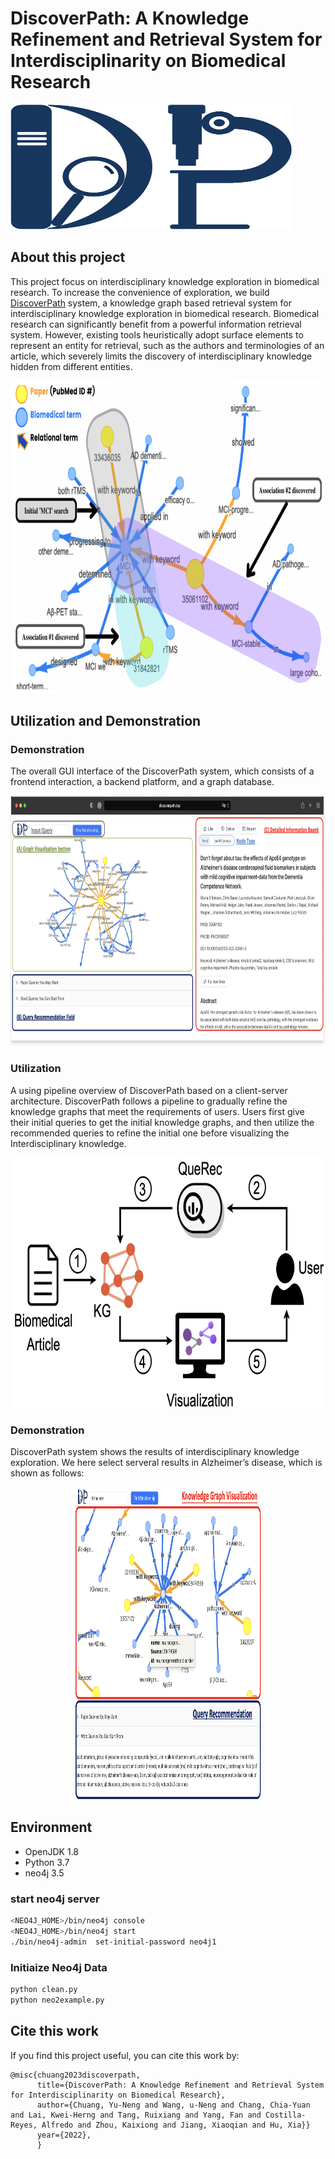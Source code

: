 # DiscoverPath: A Knowledge Refinement and Retrieval System for Interdisciplinarity on Biomedical Research
<img width="450" height="200" src="https://github.com/ynchuang/ad2kg/blob/main/fig/logo.png">

## About this project

This project focus on interdisciplinary knowledge exploration in biomedical research. To increase the convenience of exploration, we build [DiscoverPath](https://www.researchgate.net/publication/369755614_DiscoverPath_A_Knowledge_Refinement_and_Retrieval_System_for_Interdisciplinarity_on_Biomedical_Research) system, a knowledge graph based retrieval system for interdisciplinary knowledge exploration in biomedical research. Biomedical research can significantly benefit from a powerful information retrieval system. However, existing tools heuristically adopt surface elements to represent an entity for retrieval, such as the authors and terminologies of an article, which severely limits the discovery of interdisciplinary knowledge hidden from different entities.

<div align=center>
<img width="500" height="500" src="https://github.com/ynchuang/ad2kg/blob/main/fig/KG1.png">
</div>

## Utilization and Demonstration

### Demonstration
The overall GUI interface of the DiscoverPath system, which consists of a frontend interaction, a backend platform, and a graph database.

<div align=center>
<img width="600" height="400" src="https://github.com/ynchuang/ad2kg/blob/main/fig/demo.png">
</div>


### Utilization
A using pipeline overview of DiscoverPath based on a client-server architecture. DiscoverPath follows a pipeline to gradually refine the knowledge graphs that meet the requirements of users. Users first give their initial queries to get the initial knowledge graphs, and then utilize the recommended queries to refine the initial one before visualizing the Interdisciplinary knowledge.

<div align=center>
<img width="600" height="400" src="https://github.com/ynchuang/ad2kg/blob/main/fig/pipeline.png">
</div>

### Demonstration
DiscoverPath system shows the results of interdisciplinary knowledge exploration. We here select serveral results in Alzheimer’s disease, which is shown as follows:

<div align=center>
<img width="300" height="500" src="https://github.com/ynchuang/ad2kg/blob/main/fig/eval.png">
</div>


## Environment
-  OpenJDK 1.8
-  Python 3.7
-  neo4j 3.5

### start neo4j server
```sh
<NEO4J_HOME>/bin/neo4j console
<NEO4J_HOME>/bin/neo4j start
./bin/neo4j-admin  set-initial-password neo4j1
```

### Initiaize Neo4j Data
```sh
python clean.py
python neo2example.py
```

## Cite this work

If you find this project useful, you can cite this work by:
````angular2html
@misc{chuang2023discoverpath,
      title={DiscoverPath: A Knowledge Refinement and Retrieval System for Interdisciplinarity on Biomedical Research},
      author={Chuang, Yu-Neng and Wang, u-Neng and Chang, Chia-Yuan and Lai, Kwei-Herng and Tang, Ruixiang and Yang, Fan and Costilla-Reyes, Alfredo and Zhou, Kaixiong and Jiang, Xiaoqian and Hu, Xia}}
      year={2022},
      }
````
